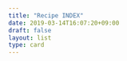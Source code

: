 ```yaml
---
title: "Recipe INDEX"
date: 2019-03-14T16:07:20+09:00
draft: false
layout: list
type: card
---
```


